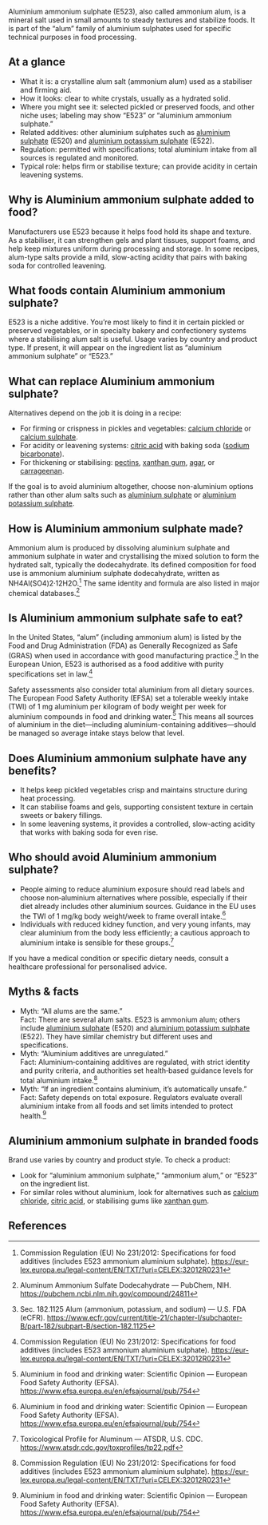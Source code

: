 Aluminium ammonium sulphate (E523), also called ammonium alum, is a mineral salt used in small amounts to steady textures and stabilize foods. It is part of the “alum” family of aluminium sulphates used for specific technical purposes in food processing.

<!--more-->

## At a glance
- What it is: a crystalline alum salt (ammonium alum) used as a stabiliser and firming aid.
- How it looks: clear to white crystals, usually as a hydrated solid.
- Where you might see it: selected pickled or preserved foods, and other niche uses; labeling may show “E523” or “aluminium ammonium sulphate.”
- Related additives: other aluminium sulphates such as [aluminium sulphate](/e520-aluminium-sulphate) (E520) and [aluminium potassium sulphate](/e522-aluminium-potassium-sulphate) (E522).
- Regulation: permitted with specifications; total aluminium intake from all sources is regulated and monitored.
- Typical role: helps firm or stabilise texture; can provide acidity in certain leavening systems.

## Why is Aluminium ammonium sulphate added to food?
Manufacturers use E523 because it helps food hold its shape and texture. As a stabiliser, it can strengthen gels and plant tissues, support foams, and help keep mixtures uniform during processing and storage. In some recipes, alum-type salts provide a mild, slow-acting acidity that pairs with baking soda for controlled leavening.

## What foods contain Aluminium ammonium sulphate?
E523 is a niche additive. You’re most likely to find it in certain pickled or preserved vegetables, or in specialty bakery and confectionery systems where a stabilising alum salt is useful. Usage varies by country and product type. If present, it will appear on the ingredient list as “aluminium ammonium sulphate” or “E523.”

## What can replace Aluminium ammonium sulphate?
Alternatives depend on the job it is doing in a recipe:
- For firming or crispness in pickles and vegetables: [calcium chloride](/e509-calcium-chloride) or [calcium sulphate](/e516-calcium-sulphate).
- For acidity or leavening systems: [citric acid](/e330-citric-acid) with baking soda ([sodium bicarbonate](/e500ii-sodium-bicarbonate)).
- For thickening or stabilising: [pectins](/e440-pectins), [xanthan gum](/e415-xanthan-gum), [agar](/e406-agar), or [carrageenan](/e407-carrageenan).

If the goal is to avoid aluminium altogether, choose non-aluminium options rather than other alum salts such as [aluminium sulphate](/e520-aluminium-sulphate) or [aluminium potassium sulphate](/e522-aluminium-potassium-sulphate).

## How is Aluminium ammonium sulphate made?
Ammonium alum is produced by dissolving aluminium sulphate and ammonium sulphate in water and crystallising the mixed solution to form the hydrated salt, typically the dodecahydrate. Its defined composition for food use is ammonium aluminium sulphate dodecahydrate, written as NH4Al(SO4)2·12H2O.[^2] The same identity and formula are also listed in major chemical databases.[^5]

## Is Aluminium ammonium sulphate safe to eat?
In the United States, “alum” (including ammonium alum) is listed by the Food and Drug Administration (FDA) as Generally Recognized as Safe (GRAS) when used in accordance with good manufacturing practice.[^1] In the European Union, E523 is authorised as a food additive with purity specifications set in law.[^2]

Safety assessments also consider total aluminium from all dietary sources. The European Food Safety Authority (EFSA) set a tolerable weekly intake (TWI) of 1 mg aluminium per kilogram of body weight per week for aluminium compounds in food and drinking water.[^3] This means all sources of aluminium in the diet—including aluminium-containing additives—should be managed so average intake stays below that level.

## Does Aluminium ammonium sulphate have any benefits?
- It helps keep pickled vegetables crisp and maintains structure during heat processing.
- It can stabilise foams and gels, supporting consistent texture in certain sweets or bakery fillings.
- In some leavening systems, it provides a controlled, slow-acting acidity that works with baking soda for even rise.

## Who should avoid Aluminium ammonium sulphate?
- People aiming to reduce aluminium exposure should read labels and choose non‑aluminium alternatives where possible, especially if their diet already includes other aluminium sources. Guidance in the EU uses the TWI of 1 mg/kg body weight/week to frame overall intake.[^3]
- Individuals with reduced kidney function, and very young infants, may clear aluminium from the body less efficiently; a cautious approach to aluminium intake is sensible for these groups.[^4]

If you have a medical condition or specific dietary needs, consult a healthcare professional for personalised advice.

## Myths & facts
- Myth: “All alums are the same.”  
  Fact: There are several alum salts. E523 is ammonium alum; others include [aluminium sulphate](/e520-aluminium-sulphate) (E520) and [aluminium potassium sulphate](/e522-aluminium-potassium-sulphate) (E522). They have similar chemistry but different uses and specifications.
- Myth: “Aluminium additives are unregulated.”  
  Fact: Aluminium‑containing additives are regulated, with strict identity and purity criteria, and authorities set health‑based guidance levels for total aluminium intake.[^2]
- Myth: “If an ingredient contains aluminium, it’s automatically unsafe.”  
  Fact: Safety depends on total exposure. Regulators evaluate overall aluminium intake from all foods and set limits intended to protect health.[^3]

## Aluminium ammonium sulphate in branded foods
Brand use varies by country and product style. To check a product:
- Look for “aluminium ammonium sulphate,” “ammonium alum,” or “E523” on the ingredient list.
- For similar roles without aluminium, look for alternatives such as [calcium chloride](/e509-calcium-chloride), [citric acid](/e330-citric-acid), or stabilising gums like [xanthan gum](/e415-xanthan-gum).

## References
[^1]: Sec. 182.1125 Alum (ammonium, potassium, and sodium) — U.S. FDA (eCFR). https://www.ecfr.gov/current/title-21/chapter-I/subchapter-B/part-182/subpart-B/section-182.1125
[^2]: Commission Regulation (EU) No 231/2012: Specifications for food additives (includes E523 ammonium aluminium sulphate). https://eur-lex.europa.eu/legal-content/EN/TXT/?uri=CELEX:32012R0231
[^3]: Aluminium in food and drinking water: Scientific Opinion — European Food Safety Authority (EFSA). https://www.efsa.europa.eu/en/efsajournal/pub/754
[^4]: Toxicological Profile for Aluminum — ATSDR, U.S. CDC. https://www.atsdr.cdc.gov/toxprofiles/tp22.pdf
[^5]: Aluminum Ammonium Sulfate Dodecahydrate — PubChem, NIH. https://pubchem.ncbi.nlm.nih.gov/compound/24811
